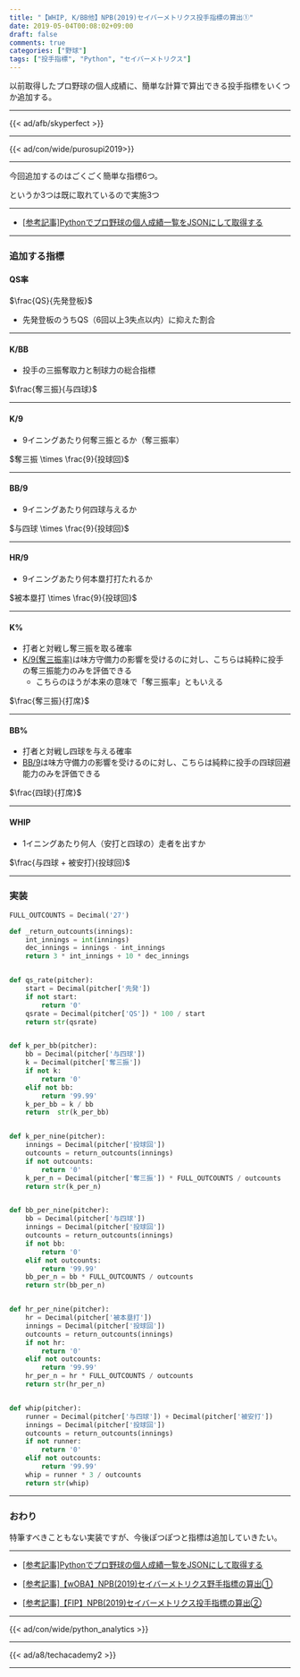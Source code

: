 ```yaml
---
title: "【WHIP, K/BB他】NPB(2019)セイバーメトリクス投手指標の算出①"
date: 2019-05-04T00:08:02+09:00
draft: false
comments: true
categories: ["野球"]
tags: ["投手指標", "Python", "セイバーメトリクス"]
---
```


以前取得したプロ野球の個人成績に、簡単な計算で算出できる投手指標をいくつか追加する。

<!--more-->

---

{{< ad/afb/skyperfect >}}

---

{{< ad/con/wide/purosupi2019>}}

---

今回追加するのはごくごく簡単な指標6つ。

というか3つは既に取れているので実施3つ

---

- [[参考記事]Pythonでプロ野球の個人成績一覧をJSONにして取得する](https://www.ted027.com/post/python-personal-records)

---

### 追加する指標

#### QS率

$\frac{QS}{先発登板}$

- 先発登板のうちQS（6回以上3失点以内）に抑えた割合

---

#### K/BB

- 投手の三振奪取力と制球力の総合指標

$\frac{奪三振}{与四球}$

---

#### K/9

- 9イニングあたり何奪三振とるか（奪三振率）

$奪三振 \times \frac{9}{投球回}$

---

#### BB/9

- 9イニングあたり何四球与えるか

$与四球 \times \frac{9}{投球回}$

---

#### HR/9

- 9イニングあたり何本塁打打たれるか

$被本塁打 \times \frac{9}{投球回}$

---

#### K%

- 打者と対戦し奪三振を取る確率
- [K/9(奪三振率)](#k-9)は味方守備力の影響を受けるのに対し、こちらは純粋に投手の奪三振能力のみを評価できる
    - こちらのほうが本来の意味で「奪三振率」ともいえる

$\frac{奪三振}{打席}$

---

#### BB%

- 打者と対戦し四球を与える確率
- [BB/9](#bb-9)は味方守備力の影響を受けるのに対し、こちらは純粋に投手の四球回避能力のみを評価できる

$\frac{四球}{打席}$

---

#### WHIP

- 1イニングあたり何人（安打と四球の）走者を出すか

$\frac{与四球 + 被安打}{投球回}$

---

### 実装

```py:sabr.py
FULL_OUTCOUNTS = Decimal('27')

def _return_outcounts(innings):
    int_innings = int(innings)
    dec_innings = innings - int_innings
    return 3 * int_innings + 10 * dec_innings


def qs_rate(pitcher):
    start = Decimal(pitcher['先発'])
    if not start:
        return '0'
    qsrate = Decimal(pitcher['QS']) * 100 / start
    return str(qsrate)


def k_per_bb(pitcher):
    bb = Decimal(pitcher['与四球'])
    k = Decimal(pitcher['奪三振'])
    if not k:
        return '0'
    elif not bb:
        return '99.99'
    k_per_bb = k / bb
    return  str(k_per_bb)


def k_per_nine(pitcher):
    innings = Decimal(pitcher['投球回'])
    outcounts = return_outcounts(innings)
    if not outcounts:
        return '0'
    k_per_n = Decimal(pitcher['奪三振']) * FULL_OUTCOUNTS / outcounts
    return str(k_per_n)


def bb_per_nine(pitcher):
    bb = Decimal(pitcher['与四球'])
    innings = Decimal(pitcher['投球回'])
    outcounts = return_outcounts(innings)
    if not bb:
        return '0'
    elif not outcounts:
        return '99.99'
    bb_per_n = bb * FULL_OUTCOUNTS / outcounts
    return str(bb_per_n)


def hr_per_nine(pitcher):
    hr = Decimal(pitcher['被本塁打'])
    innings = Decimal(pitcher['投球回'])
    outcounts = return_outcounts(innings)
    if not hr:
        return '0'
    elif not outcounts:
        return '99.99'
    hr_per_n = hr * FULL_OUTCOUNTS / outcounts
    return str(hr_per_n)


def whip(pitcher):
    runner = Decimal(pitcher['与四球']) + Decimal(pitcher['被安打'])
    innings = Decimal(pitcher['投球回'])
    outcounts = return_outcounts(innings)
    if not runner:
        return '0'
    elif not outcounts:
        return '99.99'
    whip = runner * 3 / outcounts
    return str(whip)
```

---

### おわり

特筆すべきこともない実装ですが、今後ぽつぽつと指標は追加していきたい。

---

- [[参考記事]Pythonでプロ野球の個人成績一覧をJSONにして取得する](https://www.ted027.com/post/python-personal-records)

- [[参考記事]【wOBA】NPB(2019)セイバーメトリクス野手指標の算出①](https://www.ted027.com/post/sabr-hit-woba)

- [[参考記事]【FIP】NPB(2019)セイバーメトリクス投手指標の算出②](https://www.ted027.com/post/sabr-pitch-fip)

---

{{< ad/con/wide/python_analytics >}}

---

{{< ad/a8/techacademy2 >}}

---
